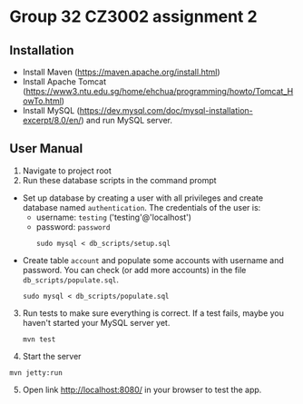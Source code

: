 # Group 32 CZ3002 assignment 2

## Installation

- Install Maven (<https://maven.apache.org/install.html>)
- Install Apache Tomcat (<https://www3.ntu.edu.sg/home/ehchua/programming/howto/Tomcat_HowTo.html>)
- Install MySQL (<https://dev.mysql.com/doc/mysql-installation-excerpt/8.0/en/>) 
  and run MySQL server. 

## User Manual

1. Navigate to project root
2. Run these database scripts in the command prompt
- Set up database by creating a user with all privileges and create database 
  named `authentication`. The credentials of the user is:
  - username: `testing` ('testing'@'localhost')
  - password: `password`
    ```shell
    sudo mysql < db_scripts/setup.sql
    ```
- Create table `account` and populate some accounts with username and password.
  You can check (or add more accounts) in the file `db_scripts/populate.sql`.
    ```shell
    sudo mysql < db_scripts/populate.sql
    ```
3. Run tests to make sure everything is correct. If a test fails, maybe you 
haven't started your MySQL server yet.
    ```shell
    mvn test
    ```
4. Start the server
```shell
mvn jetty:run
```
5. Open link <http://localhost:8080/> in your browser to test the app.
